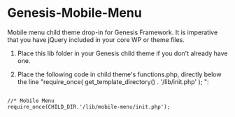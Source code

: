 Genesis-Mobile-Menu
===================

Mobile menu child theme drop-in for Genesis Framework. It is imperative that you have jQuery included in your core WP or theme files.

1) Place this lib folder in your Genesis child theme if you don't already have one.

2) Place the following code in child theme's functions.php, directly below the line "require_once( get_template_directory() . '/lib/init.php' );
":

<code> 
//* Mobile Menu
require_once(CHILD_DIR.'/lib/mobile-menu/init.php');
</code>

